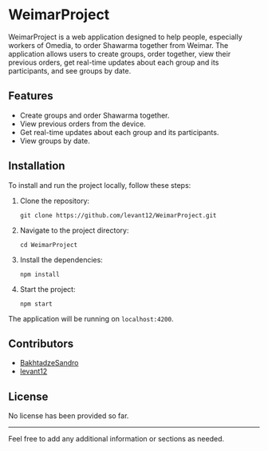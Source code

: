 # WeimarProject

WeimarProject is a web application designed to help people, especially workers of Omedia, to order Shawarma together from Weimar. The application allows users to create groups, order together, view their previous orders, get real-time updates about each group and its participants, and see groups by date.

## Features

- Create groups and order Shawarma together.
- View previous orders from the device.
- Get real-time updates about each group and its participants.
- View groups by date.

## Installation

To install and run the project locally, follow these steps:

1. Clone the repository:
   ```
   git clone https://github.com/levant12/WeimarProject.git
   ```
2. Navigate to the project directory:
   ```
   cd WeimarProject
   ```
3. Install the dependencies:
   ```
   npm install
   ```
4. Start the project:
   ```
   npm start
   ```

The application will be running on `localhost:4200`.

## Contributors

- [BakhtadzeSandro](https://github.com/BakhtadzeSandro)
- [levant12](https://github.com/levant12)

## License

No license has been provided so far.

---

Feel free to add any additional information or sections as needed.
